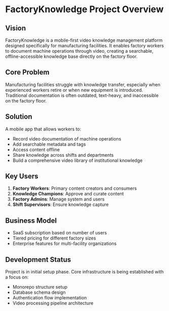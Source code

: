 # FactoryKnowledge Project Overview

## Vision
FactoryKnowledge is a mobile-first video knowledge management platform designed specifically for manufacturing facilities. It enables factory workers to document machine operations through video, creating a searchable, offline-accessible knowledge base directly on the factory floor.

## Core Problem
Manufacturing facilities struggle with knowledge transfer, especially when experienced workers retire or when new equipment is introduced. Traditional documentation is often outdated, text-heavy, and inaccessible on the factory floor.

## Solution
A mobile app that allows workers to:
- Record video documentation of machine operations
- Add searchable metadata and tags
- Access content offline
- Share knowledge across shifts and departments
- Build a comprehensive video library of institutional knowledge

## Key Users
1. **Factory Workers**: Primary content creators and consumers
2. **Knowledge Champions**: Approve and curate content
3. **Factory Admins**: Manage system and users
4. **Shift Supervisors**: Ensure knowledge capture

## Business Model
- SaaS subscription based on number of users
- Tiered pricing for different factory sizes
- Enterprise features for multi-facility organizations

## Development Status
Project is in initial setup phase. Core infrastructure is being established with a focus on:
- Monorepo structure setup
- Database schema design
- Authentication flow implementation
- Video processing pipeline architecture